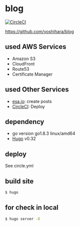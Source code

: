 # blog

[![CircleCI](https://circleci.com/gh/yoshihara/blog.svg?style=svg)](https://circleci.com/gh/yoshihara/blog)

https://github.com/yoshihara/blog

## used AWS Services

- Amazon S3
- CloudFront
- Route53
- Certificate Manager

## used Other Services

- [esa.io](https://esa.io): create posts
- [CircleCI](https://circleci.com): Deploy

## dependency

- go version go1.8.3 linux/amd64
- [Hugo](http://gohugo.io/) v0.32

## deploy

See circle.yml

## build site

```sh
$ hugo
```

## for check in local

```sh
$ hugo server -D
```
